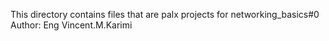 This directory contains files that are palx projects for networking_basics#0
Author: Eng Vincent.M.Karimi
